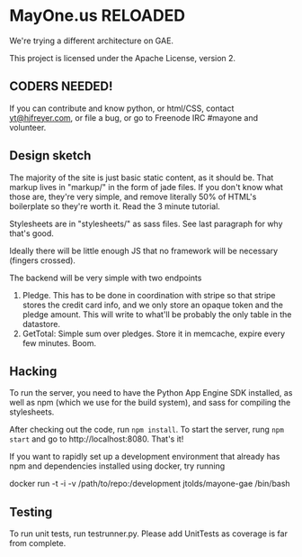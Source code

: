 MayOne.us RELOADED
==================

We're trying a different architecture on GAE.

This project is licensed under the Apache License, version 2.

CODERS NEEDED!
--------------
If you can contribute and know python, or html/CSS, contact yt@hjfreyer.com, or file a bug, or go to Freenode IRC #mayone and volunteer.

Design sketch
-------------

The majority of the site is just basic static content, as it should
be. That markup lives in "markup/" in the form of jade files. If you
don't know what those are, they're very simple, and remove literally
50% of HTML's boilerplate so they're worth it. Read the 3 minute
tutorial.

Stylesheets are in "stylesheets/" as sass files. See last paragraph
for why that's good.

Ideally there will be little enough JS that no framework will be necessary (fingers crossed).

The backend will be very simple with two endpoints

1. Pledge. This has to be done in coordination with stripe so that stripe stores the credit card info, and we only store an opaque token and the pledge amount. This will write to what'll be probably the only table in the datastore.
2. GetTotal: Simple sum over pledges. Store it in memcache, expire every few minutes. Boom.

Hacking
-------
To run the server, you need to have the Python App Engine SDK installed, as well as npm (which we use for the build system), and sass for compiling the stylesheets.

After checking out the code, run `npm install`. To start the server, rung `npm start` and go to http://localhost:8080. That's it!

If you want to rapidly set up a development environment that already has npm and
dependencies installed using docker, try running

  docker run -t -i -v /path/to/repo:/development jtolds/mayone-gae /bin/bash
  
Testing
-------
To run unit tests, run testrunner.py. Please add UnitTests as coverage is far from complete.
